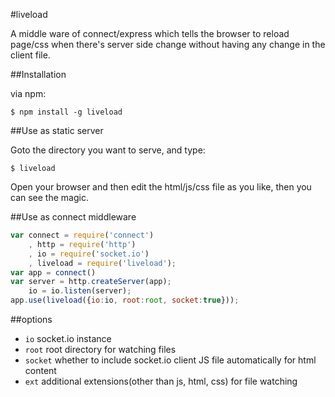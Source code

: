 #liveload

A middle ware of connect/express which tells the browser to reload page/css when there's server side change without having any change in the client file.

##Installation

via npm:
  
    $ npm install -g liveload
  
##Use as static server

Goto the directory you want to serve, and type:
  
    $ liveload
  
Open your browser and then edit the html/js/css file as you like, then you can see the magic.

##Use as connect middleware

```js
var connect = require('connect')
    , http = require('http')
    , io = require('socket.io')
    , liveload = require('liveload');
var app = connect()
var server = http.createServer(app);
    io = io.listen(server);
app.use(liveload({io:io, root:root, socket:true}));
```

##options
  * `io` socket.io instance
  * `root` root directory for watching files
  * `socket` whether to include socket.io client JS file automatically for html content
  * `ext` additional extensions(other than js, html, css) for file watching
